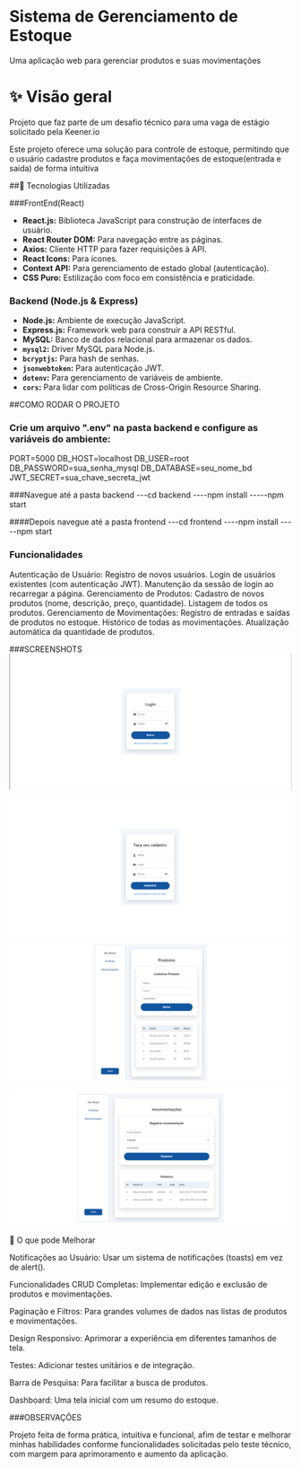 # Sistema de Gerenciamento de Estoque

Uma aplicação web para gerenciar produtos e suas movimentações

# ✨ Visão geral

Projeto que faz parte de um desafio técnico para uma vaga de estágio solicitado pela Keener.io

Este projeto oferece uma solução para controle de estoque, permitindo que o usuário cadastre produtos e faça movimentações de estoque(entrada e saida) de forma intuitiva

##🚀 Tecnologias Utilizadas

###FrontEnd(React)
* **React.js:** Biblioteca JavaScript para construção de interfaces de usuário.
* **React Router DOM:** Para navegação entre as páginas.
* **Axios:** Cliente HTTP para fazer requisições à API.
* **React Icons:** Para ícones.
* **Context API:** Para gerenciamento de estado global (autenticação).
* **CSS Puro:** Estilização com foco em consistência e praticidade.

### Backend (Node.js & Express)
* **Node.js:** Ambiente de execução JavaScript.
* **Express.js:** Framework web para construir a API RESTful.
* **MySQL:** Banco de dados relacional para armazenar os dados.
* **`mysql2`:** Driver MySQL para Node.js.
* **`bcryptjs`:** Para hash de senhas.
* **`jsonwebtoken`:** Para autenticação JWT.
* **`dotenv`:** Para gerenciamento de variáveis de ambiente.
* **`cors`:** Para lidar com políticas de Cross-Origin Resource Sharing.

##COMO RODAR O PROJETO

### Crie um arquivo ".env" na pasta backend e configure as variáveis do ambiente:

PORT=5000
DB_HOST=localhost
DB_USER=root
DB_PASSWORD=sua_senha_mysql
DB_DATABASE=seu_nome_bd
JWT_SECRET=sua_chave_secreta_jwt


###Navegue até a pasta backend
---cd backend
----npm install
-----npm start

####Depois navegue até a pasta frontend
---cd frontend
----npm install
-----npm start


### Funcionalidades
Autenticação de Usuário:
    Registro de novos usuários.
    Login de usuários existentes (com autenticação JWT).
    Manutenção da sessão de login ao recarregar a página.
Gerenciamento de Produtos:
    Cadastro de novos produtos (nome, descrição, preço, quantidade).
    Listagem de todos os produtos.
Gerenciamento de Movimentações:
    Registro de entradas e saídas de produtos no estoque.
    Histórico de todas as movimentações.
    Atualização automática da quantidade de produtos.

###SCREENSHOTS
 ![Tela de Login](assets/login.png)

 ![Tela de Registro](assets/registro.png)

 ![Tela de produtos](assets/produtos.png)

 ![Tela de movimentações](assets/movimentacoes.png)

 🚀 O que  pode Melhorar

Notificações ao Usuário: Usar um sistema de notificações (toasts) em vez de alert().

Funcionalidades CRUD Completas: Implementar edição e exclusão de produtos e movimentações.

Paginação e Filtros: Para grandes volumes de dados nas listas de produtos e movimentações.

Design Responsivo: Aprimorar a experiência em diferentes tamanhos de tela.

Testes: Adicionar testes unitários e de integração.

Barra de Pesquisa: Para facilitar a busca de produtos.

Dashboard: Uma tela inicial com um resumo do estoque.


###OBSERVAÇÕES

Projeto feita de forma prática, intuitiva e funcional, afim de testar e melhorar minhas habilidades conforme funcionalidades solicitadas pelo teste técnico, com margem para aprimoramento e aumento da aplicação.
